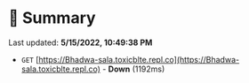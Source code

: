 # 📖 Summary
Last updated: **5/15/2022, 10:49:38 PM**

- `GET` [https://Bhadwa-sala.toxicblte.repl.co](https://Bhadwa-sala.toxicblte.repl.co) - **Down** (1192ms)
